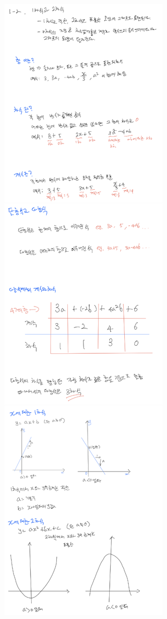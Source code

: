 <p align="center">
  <img width=700 alt="note" src="https://github.com/jasonheesanglee/theoretical_study/blob/main/Mathematics/data/1-2-Note-1.png">
  <img width=700 alt="note" src="https://github.com/jasonheesanglee/theoretical_study/blob/main/Mathematics/data/1-2-Note-2.png">
  <img width=700 alt="note" src="https://github.com/jasonheesanglee/theoretical_study/blob/main/Mathematics/data/1-2-Note-3.png">
</p>
